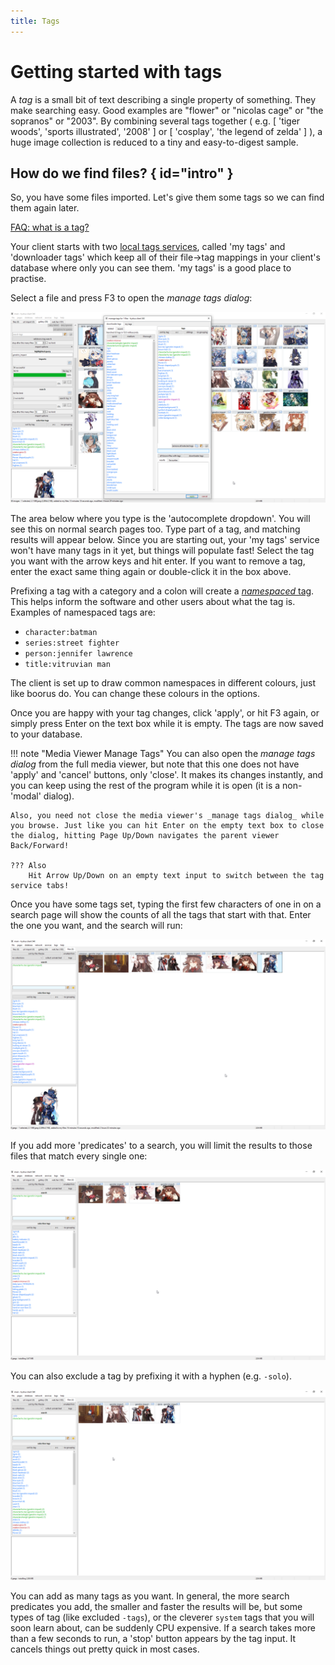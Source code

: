 ```yaml
---
title: Tags
---
```


# Getting started with tags
A _tag_ is a small bit of text describing a single property of something. They make searching easy. Good examples are "flower" or "nicolas cage" or "the sopranos" or "2003". By combining several tags together ( e.g. \[ 'tiger woods', 'sports illustrated', '2008' \] or \[ 'cosplay', 'the legend of zelda' \] ), a huge image collection is reduced to a tiny and easy-to-digest sample.

## How do we find files? { id="intro" }

So, you have some files imported. Let's give them some tags so we can find them again later.

[FAQ: what is a tag?](faq.md#tags)

Your client starts with two [local tags services](getting_started_tags.md#tag_services), called 'my tags' and 'downloader tags' which keep all of their file->tag mappings in your client's database where only you can see them. 'my tags' is a good place to practise.

Select a file and press F3 to open the _manage tags dialog_:

[![](images/manage_tags.png)](images/manage_tags.png)

The area below where you type is the 'autocomplete dropdown'. You will see this on normal search pages too. Type part of a tag, and matching results will appear below. Since you are starting out, your 'my tags' service won't have many tags in it yet, but things will populate fast! Select the tag you want with the arrow keys and hit enter. If you want to remove a tag, enter the exact same thing again or double-click it in the box above.

Prefixing a tag with a category and a colon will create a [_namespaced_ tag](faq.md#namespaces). This helps inform the software and other users about what the tag is. Examples of namespaced tags are:

*   `character:batman`
*   `series:street fighter`
*   `person:jennifer lawrence`
*   `title:vitruvian man`

The client is set up to draw common namespaces in different colours, just like boorus do. You can change these colours in the options.

Once you are happy with your tag changes, click 'apply', or hit F3 again, or simply press Enter on the text box while it is empty. The tags are now saved to your database.

!!! note "Media Viewer Manage Tags"
    You can also open the _manage tags dialog_ from the full media viewer, but note that this one does not have 'apply' and 'cancel' buttons, only 'close'. It makes its changes instantly, and you can keep using the rest of the program while it is open (it is a non-'modal' dialog).
    
    Also, you need not close the media viewer's _manage tags dialog_ while you browse. Just like you can hit Enter on the empty text box to close the dialog, hitting Page Up/Down navigates the parent viewer Back/Forward!
    
    ??? Also
        Hit Arrow Up/Down on an empty text input to switch between the tag service tabs!

Once you have some tags set, typing the first few characters of one in on a search page will show the counts of all the tags that start with that. Enter the one you want, and the search will run:

[![](images/search_hu_tao.png)](images/search_hu_tao.png)

If you add more 'predicates' to a search, you will limit the results to those files that match every single one:

[![](images/search_hu_tao_solo.png)](images/search_hu_tao_solo.png)

You can also exclude a tag by prefixing it with a hyphen (e.g. `-solo`).

[![](images/search_hu_tao_not_solo.png)](images/search_hu_tao_not_solo.png)

You can add as many tags as you want. In general, the more search predicates you add, the smaller and faster the results will be, but some types of tag (like excluded `-tags`), or the cleverer `system` tags that you will soon learn about, can be suddenly CPU expensive. If a search takes more than a few seconds to run, a 'stop' button appears by the tag input. It cancels things out pretty quick in most cases.
